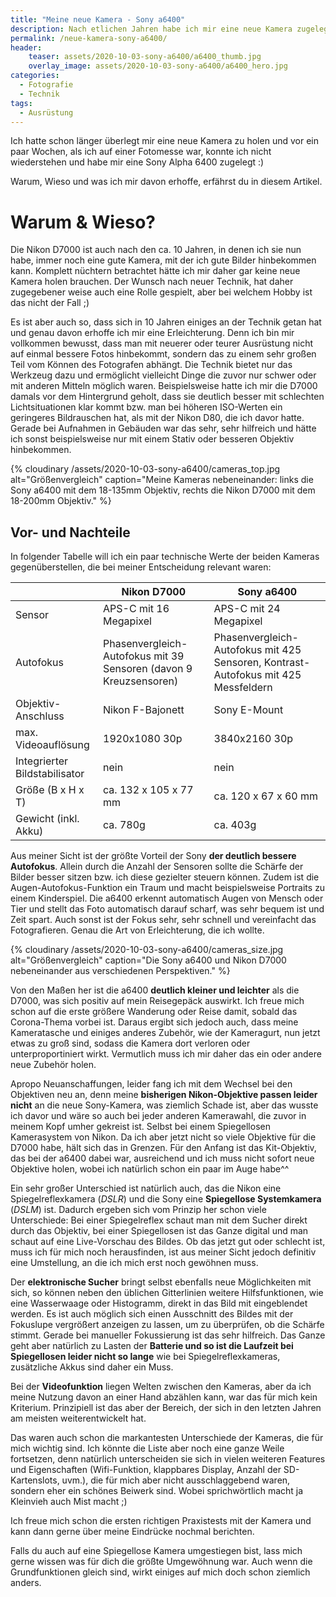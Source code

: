 ```yaml
---
title: "Meine neue Kamera - Sony a6400"
description: Nach etlichen Jahren habe ich mir eine neue Kamera zugelegt, hier erfährst du warum.
permalink: /neue-kamera-sony-a6400/
header:
    teaser: assets/2020-10-03-sony-a6400/a6400_thumb.jpg
    overlay_image: assets/2020-10-03-sony-a6400/a6400_hero.jpg
categories:
  - Fotografie
  - Technik
tags:
  - Ausrüstung
---
```


Ich hatte schon länger überlegt mir eine neue Kamera zu holen und vor ein paar Wochen, als ich auf einer Fotomesse war, 
konnte ich nicht wiederstehen und habe mir eine Sony Alpha 6400 zugelegt :)

Warum, Wieso und was ich mir davon erhoffe, erfährst du in diesem Artikel.

# Warum & Wieso?
Die Nikon D7000 ist auch nach den ca. 10 Jahren, in denen ich sie nun habe, immer noch eine gute Kamera, mit der ich gute Bilder hinbekommen kann. 
Komplett nüchtern betrachtet hätte ich mir daher gar keine neue Kamera holen brauchen. 
Der Wunsch nach neuer Technik, hat daher zugegebener weise auch eine Rolle gespielt, aber bei welchem Hobby ist das nicht der Fall ;)

Es ist aber auch so, dass sich in 10 Jahren einiges an der Technik getan hat und genau davon erhoffe ich mir eine Erleichterung. 
Denn ich bin mir vollkommen bewusst, dass man mit neuerer oder teurer Ausrüstung nicht auf einmal bessere Fotos hinbekommt, 
sondern das zu einem sehr großen Teil vom Können des Fotografen abhängt. 
Die Technik bietet nur das Werkzeug dazu und ermöglicht vielleicht Dinge die zuvor nur schwer oder mit anderen Mitteln möglich waren. 
Beispielsweise hatte ich mir die D7000 damals vor dem Hintergrund geholt, 
dass sie deutlich besser mit schlechten Lichtsituationen klar kommt bzw. man bei höheren ISO-Werten ein geringeres Bildrauschen hat, 
als mit der Nikon D80, die ich davor hatte. 
Gerade bei Aufnahmen in Gebäuden war das sehr, sehr hilfreich und hätte ich sonst beispielsweise nur mit einem Stativ oder besseren Objektiv hinbekommen.

{% cloudinary /assets/2020-10-03-sony-a6400/cameras_top.jpg alt="Größenvergleich" caption="Meine Kameras nebeneinander: links die Sony a6400 mit dem 18-135mm Objektiv, rechts die Nikon D7000 mit dem 18-200mm Objektiv." %}

## Vor- und Nachteile

In folgender Tabelle will ich ein paar technische Werte der beiden Kameras gegenüberstellen, die bei meiner Entscheidung relevant waren:

|       | Nikon D7000 | Sony a6400 |
|-------|--------|---------|
| Sensor | APS-C mit 16 Megapixel | APS-C mit 24 Megapixel |
| Autofokus | Phasenvergleich-Autofokus mit 39 Sensoren (davon 9 Kreuzsensoren) | Phasenvergleich-Autofokus mit 425 Sensoren, Kontrast-Autofokus mit 425 Messfeldern |
| Objektiv-Anschluss | Nikon F-Bajonett | Sony E-Mount |
| max. Videoauflösung | 1920x1080 30p | 3840x2160 30p |
| Integrierter Bildstabilisator | nein | nein |
| Größe (B x H x T) | ca. 132 x 105 x 77 mm | ca. 120 x 67 x 60 mm |
| Gewicht (inkl. Akku) | ca. 780g | ca. 403g |


Aus meiner Sicht ist der größte Vorteil der Sony **der deutlich bessere Autofokus**. 
Allein durch die Anzahl der Sensoren sollte die Schärfe der Bilder besser sitzen bzw. ich diese gezielter steuern können. 
Zudem ist die Augen-Autofokus-Funktion ein Traum und macht beispielsweise Portraits zu einem Kinderspiel. 
Die a6400 erkennt automatisch Augen von Mensch oder Tier und stellt das Foto automatisch darauf scharf, was sehr bequem ist und Zeit spart. 
Auch sonst ist der Fokus sehr, sehr schnell und vereinfacht das Fotografieren. Genau die Art von Erleichterung, die ich wollte.

{% cloudinary /assets/2020-10-03-sony-a6400/cameras_size.jpg alt="Größenvergleich" caption="Die Sony a6400 und Nikon D7000 nebeneinander aus verschiedenen Perspektiven." %}

Von den Maßen her ist die a6400 **deutlich kleiner und leichter** als die D7000, was sich positiv auf mein Reisegepäck auswirkt. 
Ich freue mich schon auf die erste größere Wanderung oder Reise damit, sobald das Corona-Thema vorbei ist. 
Daraus ergibt sich jedoch auch, dass meine Kameratasche und einiges anderes Zubehör, wie der Kameragurt, 
nun jetzt etwas zu groß sind, sodass die Kamera dort verloren oder unterproportiniert wirkt. 
Vermutlich muss ich mir daher das ein oder andere neue Zubehör holen.

Apropo Neuanschaffungen, leider fang ich mit dem Wechsel bei den Objektiven neu an, 
denn meine **bisherigen Nikon-Objektive passen leider nicht** an die neue Sony-Kamera, was ziemlich Schade ist, 
aber das wusste ich davor und wäre so auch bei jeder anderen Kamerawahl, die zuvor in meinem Kopf umher gekreist ist. 
Selbst bei einem Spiegellosen Kamerasystem von Nikon.
Da ich aber jetzt nicht so viele Objektive für die D7000 habe, hält sich das in Grenzen. Für den Anfang ist das Kit-Objektiv, 
das bei der a6400 dabei war, ausreichend und ich muss nicht sofort neue Objektive holen, wobei ich natürlich schon ein paar im Auge habe^^

Ein sehr großer Unterschied ist natürlich auch, das die Nikon eine Spiegelreflexkamera (*DSLR*) und die Sony eine **Spiegellose Systemkamera** (*DSLM*) ist. 
Dadurch ergeben sich vom Prinzip her schon viele Unterschiede: Bei einer Spiegelreflex schaut man mit dem Sucher direkt durch das Objektiv, 
bei einer Spiegellosen ist das Ganze digital und man schaut auf eine Live-Vorschau des Bildes. 
Ob das jetzt gut oder schlecht ist, muss ich für mich noch herausfinden, ist aus meiner Sicht jedoch definitiv eine Umstellung, an die ich mich erst noch gewöhnen muss.

Der **elektronische Sucher** bringt selbst ebenfalls neue Möglichkeiten mit sich, so können neben den üblichen Gitterlinien weitere Hilfsfunktionen, 
wie eine Wasserwaage oder Histogramm, direkt in das Bild mit eingeblendet werden. 
Es ist auch möglich sich einen Ausschnitt des Bildes mit der Fokuslupe vergrößert anzeigen zu lassen, um zu überprüfen, ob die Schärfe stimmt. 
Gerade bei manueller Fokussierung ist das sehr hilfreich. 
Das Ganze geht aber natürlich zu Lasten der **Batterie und so ist die Laufzeit bei Spiegellosen leider nicht so lange** wie bei Spiegelreflexkameras, zusätzliche Akkus sind daher ein Muss.

Bei der **Videofunktion** liegen Welten zwischen den Kameras, aber da ich meine Nutzung davon an einer Hand abzählen kann, 
war das für mich kein Kriterium. Prinzipiell ist das aber der Bereich, der sich in den letzten Jahren am meisten weiterentwickelt hat.

Das waren auch schon die markantesten Unterschiede der Kameras, die für mich wichtig sind. 
Ich könnte die Liste aber noch eine ganze Weile fortsetzen, 
denn natürlich unterscheiden sie sich in vielen weiteren Features und Eigenschaften (Wifi-Funktion, klappbares Display, Anzahl der SD-Kartenslots, uvm.), 
die für mich aber nicht ausschlaggebend waren, sondern eher ein schönes Beiwerk sind. 
Wobei sprichwörtlich macht ja Kleinvieh auch Mist macht ;)

Ich freue mich schon die ersten richtigen Praxistests mit der Kamera und kann dann gerne über meine Eindrücke nochmal berichten.

Falls du auch auf eine Spiegellose Kamera umgestiegen bist, lass mich gerne wissen was für dich die größte Umgewöhnung war. 
Auch wenn die Grundfunktionen gleich sind, wirkt einiges auf mich doch schon ziemlich anders.
